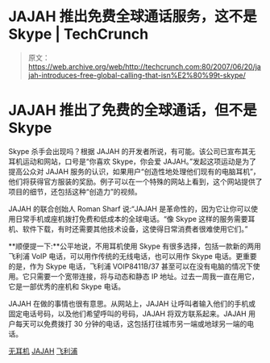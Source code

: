 # JAJAH 推出免费全球通话服务，这不是 Skype | TechCrunch

> 原文：<https://web.archive.org/web/http://techcrunch.com:80/2007/06/20/jajah-introduces-free-global-calling-that-isn%E2%80%99t-skype/>

# JAJAH 推出了免费的全球通话，但不是 Skype

Skype 杀手会出现吗？根据 JAJAH 的开发者所说，有可能。该公司已宣布其无耳机运动和网站，口号是“你喜欢 Skype，你会爱 JAJAH。”发起这项运动是为了提高公众对 JAJAH 服务的认识，如果用户“创造性地处理他们现有的电脑耳机”，他们将获得官方服装的奖励。例子可以在一个特殊的网站上看到，这个网站提供了项目的细节，还包括这种“创造力”的视频。

JAJAH 的联合创始人 Roman Sharf 说:“JAJAH 是革命性的，因为它让你可以使用日常手机或座机拨打免费和低成本的全球电话。“像 Skype 这样的服务需要耳机、软件下载，有时还需要其他技术设备，这使得日常消费者很难使用它们。”

**顺便提一下:**公平地说，不用耳机使用 Skype 有很多选择，包括一款新的两用飞利浦 VoIP 电话，可以用作传统的无线电话，也可以用作 Skype 电话。更重要的是，作为 Skype 电话，飞利浦 VOIP8411B/37 甚至可以在没有电脑的情况下使用。它只需要一个宽带连接，将与动态和静态 IP 地址。过去一周我一直在用它，它是一部优秀的座机和 Skype 电话。

JAJAH 在做的事情也很有意思。从网站上，JAJAH 让呼叫者输入他们的手机或固定电话号码，以及他们希望呼叫的号码，JAJAH 将双方联系起来。JAJAH 用户每天可以免费拨打 30 分钟的电话，这包括打往城市另一端或地球另一端的电话。

[无耳机](https://web.archive.org/web/20130628154644/http://www.noheadset.com/)
[JAJAH](https://web.archive.org/web/20130628154644/http://www.jajah.com/)
[飞利浦](https://web.archive.org/web/20130628154644/http://www.philips.com/)